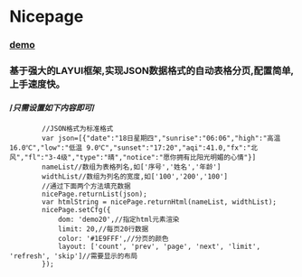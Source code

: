 # Nicepage
### [demo](http://nicezz.com/NicePage/index.html)<br>
### 基于强大的LAYUI框架,实现JSON数据格式的自动表格分页,配置简单,上手速度快。
#### /*只需设置如下内容即可*/
			//JSON格式为标准格式 
			var json=[{"date":"18日星期四","sunrise":"06:06","high":"高温 16.0℃","low":"低温 9.0℃","sunset":"17:20","aqi":41.0,"fx":"北风","fl":"3-4级","type":"晴","notice":"愿你拥有比阳光明媚的心情"}]
			nameList//数组为表格列名,如['序号','姓名','年龄']
			widthList//数组为列名的宽度,如['100','200','100']
			//通过下面两个方法填充数据
			nicePage.returnList(json);
			var htmlString = nicePage.returnHtml(nameList, widthList);
			nicePage.setCfg({
				dom: 'demo20',//指定html元素渲染
				limit: 20,//每页20行数据
				color: '#1E9FFF',//分页的颜色
				layout: ['count', 'prev', 'page', 'next', 'limit', 'refresh', 'skip']//需要显示的布局
			});
